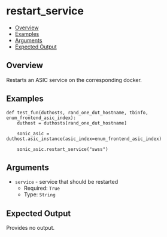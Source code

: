 # restart_service

- [Overview](#overview)
- [Examples](#examples)
- [Arguments](#arguments)
- [Expected Output](#expected-output)

## Overview
Restarts an ASIC service on the corresponding docker.

## Examples
```
def test_fun(duthosts, rand_one_dut_hostname, tbinfo, enum_frontend_asic_index):
    duthost = duthosts[rand_one_dut_hostname]

    sonic_asic = duthost.asic_instance(asic_index=enum_frontend_asic_index)

    sonic_asic.restart_service("swss")
```

## Arguments
- `service` - service that should be restarted
    - Required: `True`
    - Type: `String`

## Expected Output
Provides no output.